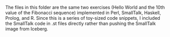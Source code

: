 The files in this folder are the same two exercises (Hello World and the 10th value of the Fibonacci sequence) implemented in Perl, SmallTalk, Haskell, Prolog, and R. Since this is a series of toy-sized code snippets, I included the SmallTalk code in .st files directly rather than pushing the SmallTalk image from Iceberg. 